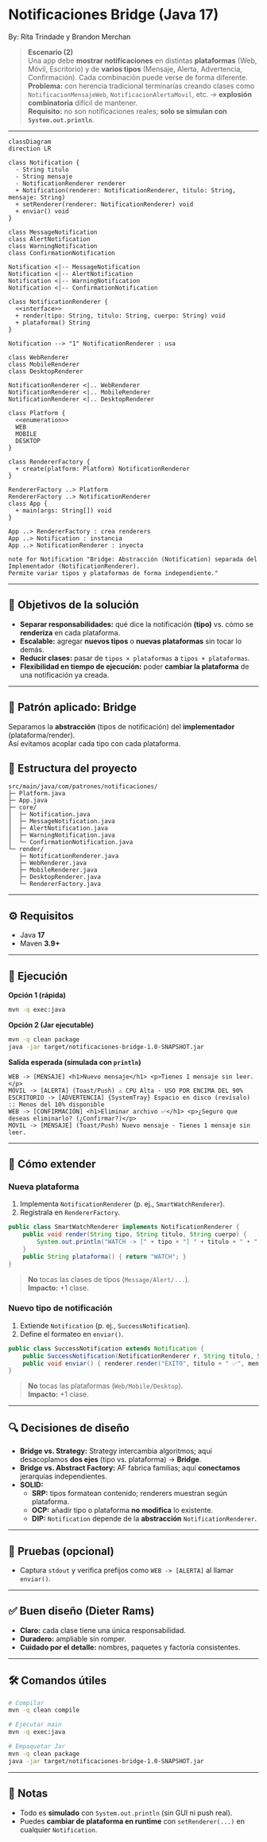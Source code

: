 # Notificaciones Bridge (Java 17)

By: Rita Trindade y Brandon Merchan

> **Escenario (2)**  
> Una app debe **mostrar notificaciones** en distintas **plataformas** (Web, Móvil, Escritorio) y de **varios tipos** (Mensaje, Alerta, Advertencia, Confirmación). Cada combinación puede verse de forma diferente.  
> **Problema:** con herencia tradicional terminarías creando clases como `NotificacionMensajeWeb`, `NotificacionAlertaMovil`, etc. → **explosión combinatoria** difícil de mantener.  
> **Requisito:** no son notificaciones reales; **solo se simulan con `System.out.println`**.

---


```mermaid
classDiagram
direction LR

class Notification {
  - String titulo
  - String mensaje
  - NotificationRenderer renderer
  + Notification(renderer: NotificationRenderer, titulo: String, mensaje: String)
  + setRenderer(renderer: NotificationRenderer) void
  + enviar() void
}

class MessageNotification
class AlertNotification
class WarningNotification
class ConfirmationNotification

Notification <|-- MessageNotification
Notification <|-- AlertNotification
Notification <|-- WarningNotification
Notification <|-- ConfirmationNotification

class NotificationRenderer {
  <<interface>>
  + render(tipo: String, titulo: String, cuerpo: String) void
  + plataforma() String
}

Notification --> "1" NotificationRenderer : usa

class WebRenderer
class MobileRenderer
class DesktopRenderer

NotificationRenderer <|.. WebRenderer
NotificationRenderer <|.. MobileRenderer
NotificationRenderer <|.. DesktopRenderer

class Platform {
  <<enumeration>>
  WEB
  MOBILE
  DESKTOP
}

class RendererFactory {
  + create(platform: Platform) NotificationRenderer
}

RendererFactory ..> Platform
RendererFactory ..> NotificationRenderer
class App {
  + main(args: String[]) void
}

App ..> RendererFactory : crea renderers
App ..> Notification : instancia
App ..> NotificationRenderer : inyecta

note for Notification "Bridge: Abstracción (Notification) separada del Implementador (NotificationRenderer).
Permite variar tipos y plataformas de forma independiente."
```
---

## 🎯 Objetivos de la solución
- **Separar responsabilidades:** qué dice la notificación **(tipo)** vs. cómo se **renderiza** en cada plataforma.  
- **Escalable:** agregar **nuevos tipos** o **nuevas plataformas** sin tocar lo demás.  
- **Reducir clases:** pasar de `tipos × plataformas` a `tipos + plataformas`.  
- **Flexibilidad en tiempo de ejecución:** poder **cambiar la plataforma** de una notificación ya creada.

---

## 🧠 Patrón aplicado: Bridge
Separamos la **abstracción** (tipos de notificación) del **implementador** (plataforma/render).  
Así evitamos acoplar cada tipo con cada plataforma.


## 📁 Estructura del proyecto

```
src/main/java/com/patrones/notificaciones/
├─ Platform.java
├─ App.java
├─ core/
│  ├─ Notification.java
│  ├─ MessageNotification.java
│  ├─ AlertNotification.java
│  ├─ WarningNotification.java
│  └─ ConfirmationNotification.java
└─ render/
   ├─ NotificationRenderer.java
   ├─ WebRenderer.java
   ├─ MobileRenderer.java
   ├─ DesktopRenderer.java
   └─ RendererFactory.java
```

---

## ⚙️ Requisitos
- Java **17**
- Maven **3.9+**

---

## 🚀 Ejecución

**Opción 1 (rápida)**  
```bash
mvn -q exec:java
```

**Opción 2 (Jar ejecutable)**  
```bash
mvn -q clean package
java -jar target/notificaciones-bridge-1.0-SNAPSHOT.jar
```

**Salida esperada (simulada con `println`)**
```
WEB -> [MENSAJE] <h1>Nuevo mensaje</h1> <p>Tienes 1 mensaje sin leer.</p>
MÓVIL -> [ALERTA] (Toast/Push) ⚠ CPU Alta - USO POR ENCIMA DEL 90%
ESCRITORIO -> [ADVERTENCIA] {SystemTray} Espacio en disco (revísalo) :: Menos del 10% disponible
WEB -> [CONFIRMACIÓN] <h1>Eliminar archivo ✅</h1> <p>¿Seguro que deseas eliminarlo? (¿Confirmar?)</p>
MÓVIL -> [MENSAJE] (Toast/Push) Nuevo mensaje - Tienes 1 mensaje sin leer.
```

---

## 🧩 Cómo extender

### Nueva **plataforma**
1. Implementa `NotificationRenderer` (p. ej., `SmartWatchRenderer`).
2. Regístrala en `RendererFactory`.

```java
public class SmartWatchRenderer implements NotificationRenderer {
    public void render(String tipo, String titulo, String cuerpo) {
        System.out.println("WATCH -> [" + tipo + "] " + titulo + " • " + cuerpo);
    }
    public String plataforma() { return "WATCH"; }
}
```

> **No** tocas las clases de tipos (`Message/Alert/...`).  
> **Impacto:** +1 clase.

### Nuevo **tipo** de notificación
1. Extiende `Notification` (p. ej., `SuccessNotification`).
2. Define el formateo en `enviar()`.

```java
public class SuccessNotification extends Notification {
    public SuccessNotification(NotificationRenderer r, String titulo, String msg) { super(r, titulo, msg); }
    public void enviar() { renderer.render("ÉXITO", titulo + " ✅", mensaje); }
}
```

> **No** tocas las plataformas (`Web/Mobile/Desktop`).  
> **Impacto:** +1 clase.

---

## 🔍 Decisiones de diseño
- **Bridge vs. Strategy:** Strategy intercambia algoritmos; aquí desacoplamos **dos ejes** (tipo vs. plataforma) → **Bridge**.  
- **Bridge vs. Abstract Factory:** AF fabrica familias; aquí **conectamos** jerarquías independientes.  
- **SOLID:**  
  - **SRP:** tipos formatean contenido; renderers muestran según plataforma.  
  - **OCP:** añadir tipo o plataforma **no modifica** lo existente.  
  - **DIP:** `Notification` depende de la **abstracción** `NotificationRenderer`.

---

## 🧪 Pruebas (opcional)
- Captura `stdout` y verifica prefijos como `WEB -> [ALERTA]` al llamar `enviar()`.

---

## ✅ Buen diseño (Dieter Rams)
- **Claro:** cada clase tiene una única responsabilidad.  
- **Duradero:** ampliable sin romper.  
- **Cuidado por el detalle:** nombres, paquetes y factoría consistentes.

---

## 🛠️ Comandos útiles

```bash
# Compilar
mvn -q clean compile

# Ejecutar main
mvn -q exec:java

# Empaquetar Jar
mvn -q clean package
java -jar target/notificaciones-bridge-1.0-SNAPSHOT.jar
```

---

## 📌 Notas
- Todo es **simulado** con `System.out.println` (sin GUI ni push real).  
- Puedes **cambiar de plataforma en runtime** con `setRenderer(...)` en cualquier `Notification`.
